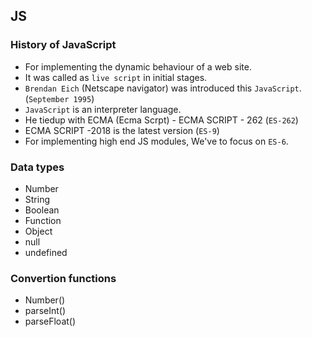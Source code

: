 ## JS

###  History of JavaScript
* For implementing the dynamic behaviour of a web site.
* It was called as `live script` in initial stages.
* `Brendan Eich` (Netscape navigator) was introduced this `JavaScript`.(`September 1995`)
* `JavaScript` is an interpreter language.
* He tiedup with ECMA (Ecma Scrpt) - ECMA SCRIPT - 262 (`ES-262`)
* ECMA SCRIPT -2018 is the latest version (`ES-9`)
* For implementing high end JS modules, We've to focus on `ES-6`.

### Data types
* Number
* String
* Boolean
* Function
* Object
* null
* undefined

### Convertion functions
* Number()
* parseInt()
* parseFloat()
